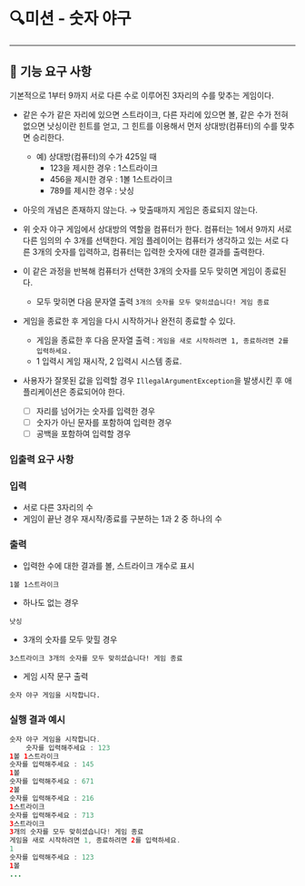 # **🔍미션 - 숫자 야구**

---

## **🚀 기능 요구 사항**

기본적으로 1부터 9까지 서로 다른 수로 이루어진 3자리의 수를 맞추는 게임이다.

- 같은 수가 같은 자리에 있으면 스트라이크, 다른 자리에 있으면 볼, 같은 수가 전혀 없으면 낫싱이란 힌트를 얻고, 그 힌트를 이용해서 먼저 상대방(컴퓨터)의 수를 맞추면 승리한다.
    - 예) 상대방(컴퓨터)의 수가 425일 때
        - 123을 제시한 경우 : 1스트라이크
        - 456을 제시한 경우 : 1볼 1스트라이크
        - 789를 제시한 경우 : 낫싱
- 아웃의 개념은 존재하지 않는다. → 맞출때까지 게임은 종료되지 않는다.
- 위 숫자 야구 게임에서 상대방의 역할을 컴퓨터가 한다. 컴퓨터는 1에서 9까지 서로 다른 임의의 수 3개를 선택한다. 게임 플레이어는 컴퓨터가 생각하고 있는 서로 다른 3개의 숫자를 입력하고, 컴퓨터는 입력한 숫자에 대한 결과를 출력한다.

- 이 같은 과정을 반복해 컴퓨터가 선택한 3개의 숫자를 모두 맞히면 게임이 종료된다.
    - 모두 맞히면 다음 문자열 출력 `3개의 숫자를 모두 맞히셨습니다! 게임 종료`

- 게임을 종료한 후 게임을 다시 시작하거나 완전히 종료할 수 있다.
    - 게임을 종료한 후 다음 문자열 출력 : `게임을 새로 시작하려면 1, 종료하려면 2를 입력하세요.`
    - 1 입력시 게임 재시작, 2 입력시 시스템 종료.

- 사용자가 잘못된 값을 입력할 경우 `IllegalArgumentException`을 발생시킨 후 애플리케이션은 종료되어야 한다.
    - [ ]  자리를 넘어가는 숫자를 입력한 경우
    - [ ]  숫자가 아닌 문자를 포함하여 입력한 경우
    - [ ]  공백을 포함하여 입력할 경우

### **입출력 요구 사항**

### **입력**

- 서로 다른 3자리의 수
- 게임이 끝난 경우 재시작/종료를 구분하는 1과 2 중 하나의 수

### **출력**

- 입력한 수에 대한 결과를 볼, 스트라이크 개수로 표시

`1볼 1스트라이크`

- 하나도 없는 경우

`낫싱`

- 3개의 숫자를 모두 맞힐 경우

`3스트라이크
3개의 숫자를 모두 맞히셨습니다! 게임 종료`

- 게임 시작 문구 출력

`숫자 야구 게임을 시작합니다.`

### **실행 결과 예시**

```java
숫자 야구 게임을 시작합니다.
	숫자를 입력해주세요 : 123
1볼 1스트라이크
숫자를 입력해주세요 : 145
1볼
숫자를 입력해주세요 : 671
2볼
숫자를 입력해주세요 : 216
1스트라이크
숫자를 입력해주세요 : 713
3스트라이크
3개의 숫자를 모두 맞히셨습니다! 게임 종료
게임을 새로 시작하려면 1, 종료하려면 2를 입력하세요.
1
숫자를 입력해주세요 : 123
1볼
...
```